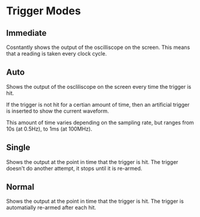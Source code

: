 # Trigger Modes

## Immediate

Cosntantly shows the output of the oscilliscope on the screen. This means that
a reading is taken every clock cycle.

## Auto

Shows the output of the oscliliscope on the screen every time the trigger is
hit.

If the trigger is not hit for a certian amount of time, then an artificial
trigger is inserted to show the current waveform.

This amount of time varies depending on the sampling rate, but ranges from 10s
(at 0.5Hz), to 1ms (at 100MHz).

## Single

Shows the output at the point in time that the trigger is hit. The trigger
doesn't do another attempt, it stops until it is re-armed.

## Normal

Shows the output at the point in time that the trigger is hit. The trigger is
automatially re-armed after each hit.
